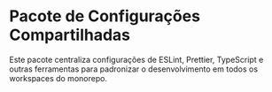 # Pacote de Configurações Compartilhadas

Este pacote centraliza configurações de ESLint, Prettier, TypeScript e outras ferramentas para padronizar o desenvolvimento em todos os workspaces do monorepo.

